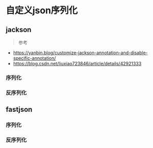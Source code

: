 # 自定义json序列化

## jackson


> 参考
- https://yanbin.blog/customize-jackson-annotation-and-disable-specific-annotation/
- https://blog.csdn.net/liuxiao723846/article/details/42921333
### 序列化
### 反序列化


## fastjson
### 序列化
### 反序列化